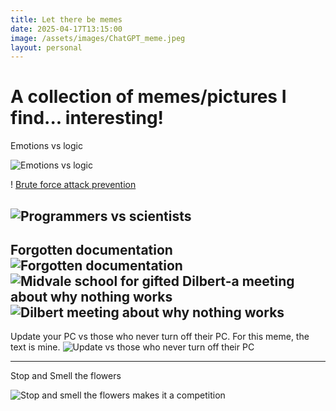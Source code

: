 ```yaml
---
title: Let there be memes
date: 2025-04-17T13:15:00
image: /assets/images/ChatGPT_meme.jpeg
layout: personal
---
```

# A collection of memes/pictures I find... interesting!

Emotions vs logic

![Emotions vs logic](/assets/images/EmotionvsLogic.jpeg "Emotions vs logic")

! [Brute force attack prevention](/assets/images/Brute%20force%20attack%20meme.png "Brute force attack prevention")

![Programmers vs scientists](/assets/images/dontTouchitMeme.jpg "Programmers vs scientists")
----
Forgotten documentation
![Forgotten documentation](/assets/images/ChatGPT_meme.jpeg "Forgotten documentation")![Midvale school for gifted](/assets/images/justNeedToPush.png "Midvale school for gifted")
Dilbert-a meeting about why nothing works
![Dilbert meeting about why nothing works](/assets/images/1709511653400.jpg "Dilbert meeting about why nothing works")
----
Update your PC vs those who never turn off their PC. For this meme, the text is mine.
![Update vs those who never turn off their PC](/assets/images/meme_never_update_pc.png "Update vs those who never turn off their PC")

----

Stop and Smell the flowers

![Stop and smell the flowers makes it a competition](/assets/images/smellTheFlowers.jpeg "Stop and smell the flowers makes it a competition")
